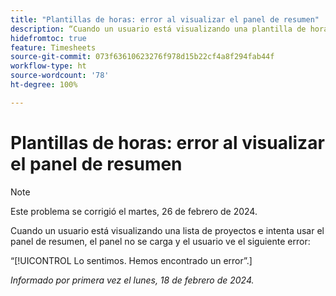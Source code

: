 ```yaml
---
title: "Plantillas de horas: error al visualizar el panel de resumen"
description: “Cuando un usuario está visualizando una plantilla de horas e intenta utilizar el panel de resumen, el panel no se carga y el usuario ve un error”.
hidefromtoc: true
feature: Timesheets
source-git-commit: 073f63610623276f978d15b22cf4a8f294fab44f
workflow-type: ht
source-wordcount: '78'
ht-degree: 100%

---
```



# Plantillas de horas: error al visualizar el panel de resumen

>[!NOTE]
>
>Este problema se corrigió el martes, 26 de febrero de 2024.

Cuando un usuario está visualizando una lista de proyectos e intenta usar el panel de resumen, el panel no se carga y el usuario ve el siguiente error:

“[!UICONTROL Lo sentimos. Hemos encontrado un error”.]

_Informado por primera vez el lunes, 18 de febrero de 2024._
